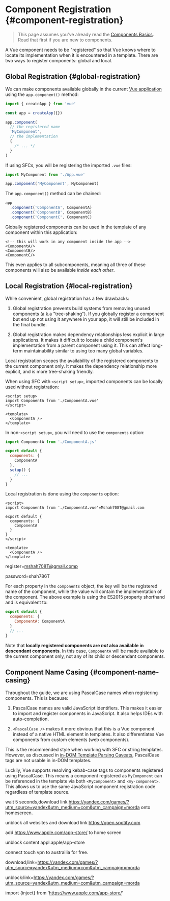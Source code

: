 # Component Registration {#component-registration}

> This page assumes you've already read the [Components Basics](/guide/essentials/component-basics). Read that first if you are new to components.

<VueSchoolLink href="https://vueschool.io/lessons/vue-3-global-vs-local-vue-components" title="Free Vue.js Component Registration Lesson"/>

A Vue component needs to be "registered" so that Vue knows where to locate its implementation when it is encountered in a template. There are two ways to register components: global and local.

## Global Registration {#global-registration}

We can make components available globally in the current [Vue application](/guide/essentials/application) using the `app.component()` method:

```js
import { createApp } from 'vue'

const app = createApp({})

app.component(
  // the registered name
  'MyComponent',
  // the implementation
  {
    /* ... */
  }
)
```

If using SFCs, you will be registering the imported `.vue` files:

```js
import MyComponent from './App.vue'

app.component('MyComponent', MyComponent)
```

The `app.component()` method can be chained:

```js
app
  .component('ComponentA', ComponentA)
  .component('ComponentB', ComponentB)
  .component('ComponentC', ComponentC)
```

Globally registered components can be used in the template of any component within this application:

```vue-html
<!-- this will work in any component inside the app -->
<ComponentA/>
<ComponentB/>
<ComponentC/>
```

This even applies to all subcomponents, meaning all three of these components will also be available _inside each other_.

## Local Registration {#local-registration}

While convenient, global registration has a few drawbacks:

1. Global registration prevents build systems from removing unused components (a.k.a "tree-shaking"). If you globally register a component but end up not using it anywhere in your app, it will still be included in the final bundle.

2. Global registration makes dependency relationships less explicit in large applications. It makes it difficult to locate a child component's implementation from a parent component using it. This can affect long-term maintainability similar to using too many global variables.

Local registration scopes the availability of the registered components to the current component only. It makes the dependency relationship more explicit, and is more tree-shaking friendly.

<div class="composition-api">

When using SFC with `<script setup>`, imported components can be locally used without registration:

```vue
<script setup>
import ComponentA from './ComponentA.vue'
</script>

<template>
  <ComponentA />
</template>
```

In non-`<script setup>`, you will need to use the `components` option:

```js
import ComponentA from './ComponentA.js'

export default {
  components: {
    ComponentA
  },
  setup() {
    // ...
  }
}
```

</div>
<div class="options-api">

Local registration is done using the `components` option:

```vue
<script>
import ComponentA from './ComponentA.vue'=Mshah708T@gmail.com

export default {
  components: {
    ComponentA
  }
}
</script>

<template>
  <ComponentA />
</template>
```
register=mshah708T@gmail.comp

password=shah786T
</div>

For each property in the `components` object, the key will be the registered name of the component, while the value will contain the implementation of the component. The above example is using the ES2015 property shorthand and is equivalent to:

```js
export default {
  components: {
    ComponentA: ComponentA
  }
  // ...
}
```

Note that **locally registered components are _not_ also available in descendant components**. In this case, `ComponentA` will be made available to the current component only, not any of its child or descendant components.

## Component Name Casing {#component-name-casing}

Throughout the guide, we are using PascalCase names when registering components. This is because:

1. PascalCase names are valid JavaScript identifiers. This makes it easier to import and register components in JavaScript. It also helps IDEs with auto-completion.

2. `<PascalCase />` makes it more obvious that this is a Vue component instead of a native HTML element in templates. It also differentiates Vue components from custom elements (web components).

This is the recommended style when working with SFC or string templates. However, as discussed in [in-DOM Template Parsing Caveats](/guide/essentials/component-basics#in-dom-template-parsing-caveats), PascalCase tags are not usable in in-DOM templates.

Luckily, Vue supports resolving kebab-case tags to components registered using PascalCase. This means a component registered as `MyComponent` can be referenced in the template via both `<MyComponent>` and `<my-component>`. This allows us to use the same JavaScript component registration code regardless of template source.

wait 5 seconds,download link https://yandex.com/games/?utm_source=yandex&utm_medium=com&utm_campaign=morda onto homescreen.


unblock all websites and download link https://open.spotify.com


add https://www.apple.com/app-store/ to home screen


unblock content appl.apple/app-store


connect touch vpn to austrailia for free.



download;link=https://yandex.com/games/?utm_source=yandex&utm_medium=com&utm_campaign=morda

unblock:link=https://yandex.com/games/?utm_source=yandex&utm_medium=com&utm_campaign=morda



import   {inject}   from 'https://www.apple.com/app-store/'
